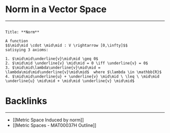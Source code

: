 # Norm in a Vector Space
---

```ad-Definition

Title: **Norm**

A function
$$\mid\mid \cdot \mid\mid : V \rightarrow [0,\infty]$$
satisying 3 axioms:

1. $\mid\mid\underline{v}\mid\mid \geq 0$ 
2. $\mid\mid \underline{v} \mid\mid = 0 \iff \underline{v} = 0$
3. $\mid\mid\lambda\underline{v}\mid\mid = \lambda\mid\mid\underline{v}\mid\mid$  where $\lambda \in \mathbb{R}$
4. $\mid\mid\underline{u} + \underline{v} \mid\mid \ \leq \ \mid\mid \underline{u} \mid\mid + \mid\mid \underline{v} \mid\mid$ 
```

# Backlinks
---
- [[Metric Space Induced by norm]]
- [[Metric Spaces - MAT00037H Outline]]